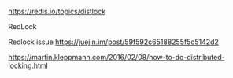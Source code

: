 
https://redis.io/topics/distlock

RedLock

Redlock issue
https://juejin.im/post/59f592c65188255f5c5142d2

https://martin.kleppmann.com/2016/02/08/how-to-do-distributed-locking.html
